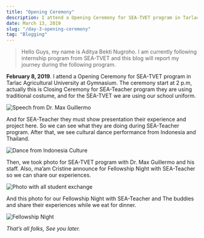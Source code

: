 ```yaml
---
title: "Opening Ceremony"
description: I attend a Opening Ceremony for SEA-TVET program in Tarlac Agricultural University at Gymnasium.
date: March 13, 2019
slug: "/day-3-opening-ceremony"
tag: "Blogging"
---
```


> Hello Guys, my name is Aditya Bekti Nugroho. I am currently following internship program from SEA-TVET and this blog will report my journey during the following program.

**February 8, 2019**. I attend a Opening Ceremony for SEA-TVET program in Tarlac Agricultural University at Gymnasium. The ceremony start at 2 p.m, actually this is Closing Ceremony for SEA-Teacher program they are using traditional costume, and for the SEA-TVET we are using our school uniform.

![Speech from Dr. Max Guillermo](./images/day-3-opening/1.jpg)

And for SEA-Teacher they must show presentation their experience and project here. So we can see what they are doing during SEA-Teacher program. After that, we see cultural dance performance from Indonesia and Thailand.

![Dance from Indonesia Culture](./images/day-3-opening/2.jpg)

Then, we took photo for SEA-TVET program with Dr. Max Guillermo and his staff. Also, ma’am Cristine announce for Fellowship Night with SEA-Teacher so we can share our experiences.

![Photo with all student exchange](./images/day-3-opening/3.jpg)

And this photo for our Fellowship Night with SEA-Teacher and The buddies and share their experiences while we eat for dinner.

![Fellowship Night](./images/day-3-opening/4.jpg)

*That’s all folks, See you later.*